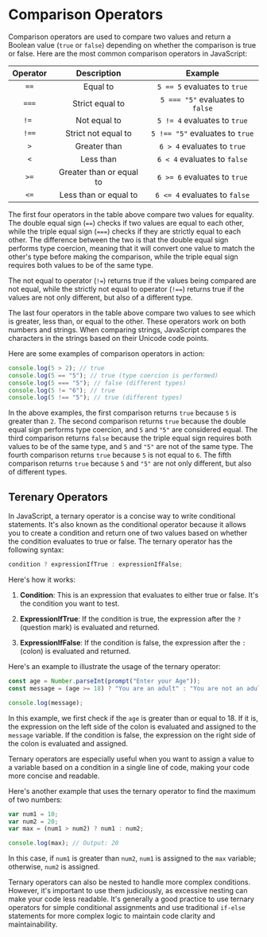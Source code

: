 # Comparison Operators
Comparison operators are used to compare two values and return a Boolean value (`true` or `false`) depending on whether the comparison is true or false. Here are the most common comparison operators in JavaScript:

| **Operator** | **Description**          | **Example**                  |
|:------------:|:------------------------:|:-----------------------------:|
| `==`           | Equal to                 | `5 == 5` evaluates to `true`      |
| `===`          | Strict equal to          | `5 === "5"` evaluates to `false`  |
| `!= `          | Not equal to             | `5 != 4` evaluates to `true`      |
| `!==`          | Strict not equal to      | `5 !== "5"` evaluates to `true`   |
| `>`            | Greater than             | `6 > 4` evaluates to `true`       |
| `<`            | Less than                | `6 < 4` evaluates to `false`      |
| `>=`           | Greater than or equal to | `6 >= 6` evaluates to `true`      |
| `<=`           | Less than or equal to    | `6 <= 4` evaluates to `false`     |

The first four operators in the table above compare two values for equality. The double equal sign (`==`) checks if two values are equal to each other, while the triple equal sign (`===`) checks if they are strictly equal to each other. The difference between the two is that the double equal sign performs type coercion, meaning that it will convert one value to match the other's type before making the comparison, while the triple equal sign requires both values to be of the same type.

The not equal to operator (`!=`) returns true if the values being compared are not equal, while the strictly not equal to operator (`!==`) returns true if the values are not only different, but also of a different type.

The last four operators in the table above compare two values to see which is greater, less than, or equal to the other. These operators work on both numbers and strings. When comparing strings, JavaScript compares the characters in the strings based on their Unicode code points.

Here are some examples of comparison operators in action:

```js
console.log(5 > 2); // true
console.log(5 == "5"); // true (type coercion is performed)
console.log(5 === "5"); // false (different types)
console.log(5 != "6"); // true
console.log(5 !== "5"); // true (different types)
```

In the above examples, the first comparison returns `true` because `5` is greater than `2`. The second comparison returns `true` because the double equal sign performs type coercion, and `5` and `"5"` are considered equal. The third comparison returns `false` because the triple equal sign requires both values to be of the same type, and `5` and `"5"` are not of the same type. The fourth comparison returns `true` because `5` is not equal to `6`. The fifth comparison returns `true` because `5` and `"5"` are not only different, but also of different types.

## Terenary Operators
In JavaScript, a ternary operator is a concise way to write conditional statements. It's also known as the conditional operator because it allows you to create a condition and return one of two values based on whether the condition evaluates to true or false. The ternary operator has the following syntax:

```javascript
condition ? expressionIfTrue : expressionIfFalse;
```

Here's how it works:

1. **Condition**: This is an expression that evaluates to either true or false. It's the condition you want to test.

2. **ExpressionIfTrue**: If the condition is true, the expression after the `?` (question mark) is evaluated and returned.

3. **ExpressionIfFalse**: If the condition is false, the expression after the `:` (colon) is evaluated and returned.

Here's an example to illustrate the usage of the ternary operator:

```javascript
const age = Number.parseInt(prompt("Enter your Age"));
const message = (age >= 18) ? "You are an adult" : "You are not an adult";

console.log(message);
```

In this example, we first check if the `age` is greater than or equal to 18. If it is, the expression on the left side of the colon is evaluated and assigned to the `message` variable. If the condition is false, the expression on the right side of the colon is evaluated and assigned.

Ternary operators are especially useful when you want to assign a value to a variable based on a condition in a single line of code, making your code more concise and readable.

Here's another example that uses the ternary operator to find the maximum of two numbers:

```javascript
var num1 = 10;
var num2 = 20;
var max = (num1 > num2) ? num1 : num2;

console.log(max); // Output: 20
```

In this case, if `num1` is greater than `num2`, `num1` is assigned to the `max` variable; otherwise, `num2` is assigned.

Ternary operators can also be nested to handle more complex conditions. However, it's important to use them judiciously, as excessive nesting can make your code less readable. It's generally a good practice to use ternary operators for simple conditional assignments and use traditional `if-else` statements for more complex logic to maintain code clarity and maintainability.